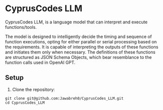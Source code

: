 # CyprusCodes LLM

CyprusCodes LLM, is a language model that can interpret and execute functions/tools. 

The model is designed to intelligently decide the timing and sequence of function executions, opting for either parallel or serial processing based on the requirements. It is capable of interpreting the outputs of these functions and initiates them only when necessary. The definitions of these functions are structured as JSON Schema Objects, which bear resemblance to the function calls used in OpenAI GPT.

## Setup

1. Clone the repository:
```bach
git clone git@github.com:Jawabreh0/CyprusCodes_LLM.git
cd CyprusCodes_LLM
```
